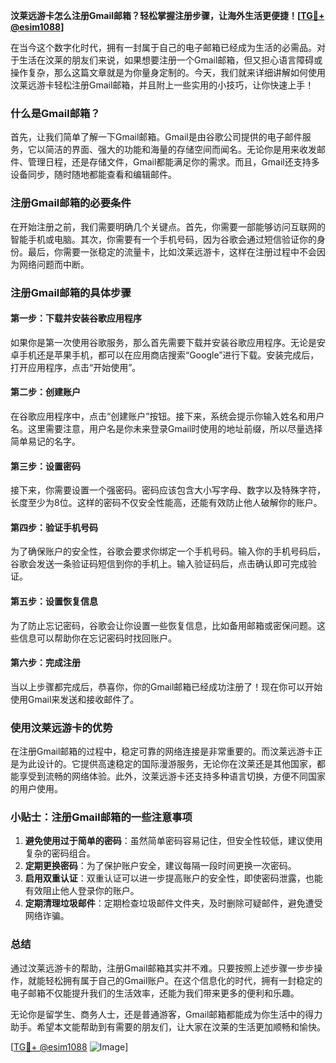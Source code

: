 **汶莱远游卡怎么注册Gmail邮箱？轻松掌握注册步骤，让海外生活更便捷！[[TG💪+ @esim1088](https://t.me/s/esim1088)]**

在当今这个数字化时代，拥有一封属于自己的电子邮箱已经成为生活的必需品。对于生活在汶莱的朋友们来说，如果想要注册一个Gmail邮箱，但又担心语言障碍或操作复杂，那么这篇文章就是为你量身定制的。今天，我们就来详细讲解如何使用汶莱远游卡轻松注册Gmail邮箱，并且附上一些实用的小技巧，让你快速上手！

### 什么是Gmail邮箱？

首先，让我们简单了解一下Gmail邮箱。Gmail是由谷歌公司提供的电子邮件服务，它以简洁的界面、强大的功能和海量的存储空间而闻名。无论你是用来收发邮件、管理日程，还是存储文件，Gmail都能满足你的需求。而且，Gmail还支持多设备同步，随时随地都能查看和编辑邮件。

### 注册Gmail邮箱的必要条件

在开始注册之前，我们需要明确几个关键点。首先，你需要一部能够访问互联网的智能手机或电脑。其次，你需要有一个手机号码，因为谷歌会通过短信验证你的身份。最后，你需要一张稳定的流量卡，比如汶莱远游卡，这样在注册过程中不会因为网络问题而中断。

### 注册Gmail邮箱的具体步骤

#### 第一步：下载并安装谷歌应用程序

如果你是第一次使用谷歌服务，那么首先需要下载并安装谷歌应用程序。无论是安卓手机还是苹果手机，都可以在应用商店搜索“Google”进行下载。安装完成后，打开应用程序，点击“开始使用”。

#### 第二步：创建账户

在谷歌应用程序中，点击“创建账户”按钮。接下来，系统会提示你输入姓名和用户名。这里需要注意，用户名是你未来登录Gmail时使用的地址前缀，所以尽量选择简单易记的名字。

#### 第三步：设置密码

接下来，你需要设置一个强密码。密码应该包含大小写字母、数字以及特殊字符，长度至少为8位。这样的密码不仅安全性能高，还能有效防止他人破解你的账户。

#### 第四步：验证手机号码

为了确保账户的安全性，谷歌会要求你绑定一个手机号码。输入你的手机号码后，谷歌会发送一条验证码短信到你的手机上。输入验证码后，点击确认即可完成验证。

#### 第五步：设置恢复信息

为了防止忘记密码，谷歌会让你设置一些恢复信息，比如备用邮箱或密保问题。这些信息可以帮助你在忘记密码时找回账户。

#### 第六步：完成注册

当以上步骤都完成后，恭喜你，你的Gmail邮箱已经成功注册了！现在你可以开始使用Gmail来发送和接收邮件了。

### 使用汶莱远游卡的优势

在注册Gmail邮箱的过程中，稳定可靠的网络连接是非常重要的。而汶莱远游卡正是为此设计的。它提供高速稳定的国际漫游服务，无论你在汶莱还是其他国家，都能享受到流畅的网络体验。此外，汶莱远游卡还支持多种语言切换，方便不同国家的用户使用。

### 小贴士：注册Gmail邮箱的一些注意事项

1. **避免使用过于简单的密码**：虽然简单密码容易记住，但安全性较低，建议使用复杂的密码组合。
2. **定期更换密码**：为了保护账户安全，建议每隔一段时间更换一次密码。
3. **启用双重认证**：双重认证可以进一步提高账户的安全性，即使密码泄露，也能有效阻止他人登录你的账户。
4. **定期清理垃圾邮件**：定期检查垃圾邮件文件夹，及时删除可疑邮件，避免遭受网络诈骗。

### 总结

通过汶莱远游卡的帮助，注册Gmail邮箱其实并不难。只要按照上述步骤一步步操作，就能轻松拥有属于自己的Gmail账户。在这个信息化的时代，拥有一封稳定的电子邮箱不仅能提升我们的生活效率，还能为我们带来更多的便利和乐趣。

无论你是留学生、商务人士，还是普通游客，Gmail邮箱都能成为你生活中的得力助手。希望本文能帮助到有需要的朋友们，让大家在汶莱的生活更加顺畅和愉快。

[[TG💪+ @esim1088](https://t.me/s/esim1088) ![Image](https://i.postimg.cc/4NQfJmqS/Snipaste-2025-05-13-00-14-12.png)]